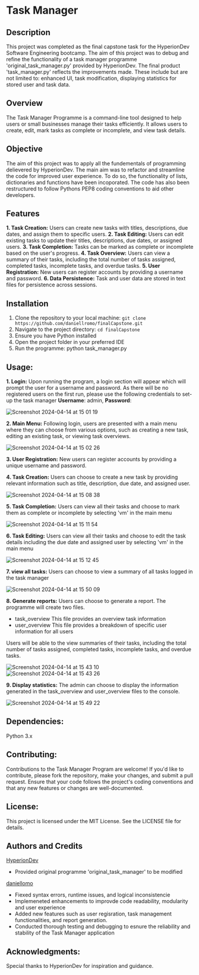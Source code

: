 # Task Manager

## Description
This project was completed as the final capstone task for the HyperionDev Software Engineering bootcamp. The aim of this project was to debug and refine the functionality of a task manager programme 'original_task_manager.py' provided by HyperionDev. The final product 'task_manager.py' reflects the improvements made. These include but are not limited to: enhanced UI, task modification, displaying statistics for stored user and task data.


## Overview
The Task Manager Programme is a command-line tool designed to help users or small businesses manage their tasks efficiently. It allows users to create, edit, mark tasks as complete or incomplete, and view task details.

## Objective
The aim of this project was to apply all the fundementals of programming delievered by HyperionDev. The main aim was to refactor and streamline the code for improved user experience. To do so, the functionality of lists, dictionaries and functions have been incoporated. The code has also been restructured to follow Pythons PEP8 coding conventions to aid other developers.


## Features

**1. Task Creation:** Users can create new tasks with titles, descriptions, due dates, and assign them to specific users. 
**2. Task Editing:** Users can edit existing tasks to update their titles, descriptions, due dates, or assigned users. 
**3. Task Completion:** Tasks can be marked as complete or incomplete based on the user's progress. 
**4. Task Overview:** Users can view a summary of their tasks, including the total number of tasks assigned, completed tasks, incomplete tasks, and overdue tasks. 
**5. User Registration:** New users can register accounts by providing a username and password. 
**6. Data Persistence:** Task and user data are stored in text files for persistence across sessions. 


## Installation
1. Clone the repository to your local machine: `git clone https://github.com/daniellromo/finalCapstone.git`
2. Navigate to the project directory: `cd finalCapstone`
3. Ensure you have Python installed
4. Open the project folder in your preferred IDE
5. Run the programme: python task_manager.py


## Usage:
**1. Login:** Upon running the program, a login section will appear which will prompt the user for a username and password. As there will be no registered users on the first run, please use the following credentials to set-up the task manager **Username**: admin, **Password**: 

![Screenshot 2024-04-14 at 15 01 19](https://github.com/daniellromo/finalCapstone/assets/157993708/1981cfb8-3753-47c2-acb1-434e7dcf4074)

**2. Main Menu:** Following login, users are presented with a main menu where they can choose from various options, such as creating a new task, editing an existing task, or viewing task overviews.

![Screenshot 2024-04-14 at 15 02 26](https://github.com/daniellromo/finalCapstone/assets/157993708/204c2b27-0f3d-4d15-b6df-529a04fc47aa)

**3. User Registration:** New users can register accounts by providing a unique username and password.

**4. Task Creation:** Users can choose to create a new task by providing relevant information such as title, description, due date, and assigned user.

![Screenshot 2024-04-14 at 15 08 38](https://github.com/daniellromo/finalCapstone/assets/157993708/34e4fe4c-4dac-4ecb-93a5-f3e8a497c187)

**5. Task Completion:** Users can view all their tasks and choose to mark them as complete or incomplete by selecting 'vm' in the main menu

![Screenshot 2024-04-14 at 15 11 54](https://github.com/daniellromo/finalCapstone/assets/157993708/e87a8759-5147-41e1-a266-858b1ce17eca)

**6. Task Editing:** Users can view all their tasks and choose to edit the task details including the due date and assigned user by selecting 'vm' in the main menu

![Screenshot 2024-04-14 at 15 12 45](https://github.com/daniellromo/finalCapstone/assets/157993708/3aac8c90-0b96-4486-9ee5-4234d10b0ff1)

**7. view all tasks:** Users can choose to view a summary of all tasks logged in the task manager

![Screenshot 2024-04-14 at 15 50 09](https://github.com/daniellromo/finalCapstone/assets/157993708/84ffea68-82f6-486b-be32-113996b6054d)

**8. Generate reports:** Users can choose to generate a report. The programme will create two files. 
- task_overview This file provides an overview task information
- user_overview This file provides a breakdown of specific user information for all users

Users will be able to the view summaries of their tasks, including the total number of tasks assigned, completed tasks, incomplete tasks, and overdue tasks.

![Screenshot 2024-04-14 at 15 43 10](https://github.com/daniellromo/finalCapstone/assets/157993708/50a58954-0fce-4564-96e0-eae98ce27312)
![Screenshot 2024-04-14 at 15 43 26](https://github.com/daniellromo/finalCapstone/assets/157993708/5df55ef4-02ca-4075-a8f4-69eac14d7009)

**9. Display statistics:** The admin can choose to display the information generated in the task_overview and user_overview files to the console.

![Screenshot 2024-04-14 at 15 49 22](https://github.com/daniellromo/finalCapstone/assets/157993708/8e54112f-c7e6-4778-b7bc-2f9dffb10f91)


## Dependencies:
Python 3.x


## Contributing:
Contributions to the Task Manager Program are welcome! If you'd like to contribute, please fork the repository, make your changes, and submit a pull request. Ensure that your code follows the project's coding conventions and that any new features or changes are well-documented.


## License:
This project is licensed under the MIT License. See the LICENSE file for details.


## Authors and Credits
[HyperionDev](https://www.hyperiondev.com/)
- Provided original programme 'original_task_manager' to be modified

[daniellomo](https://github.com/daniellromo)

- Fiexed syntax errors, runtime issues, and logical inconsistencie
- Implemeneted enhancements to improvde code readability, modularity and user experience
- Added new features such as user regisration, task management functionalities, and report generation.
- Conducted thorough testing and debugging to esnure the reliability and stability of the Task Manager application


## Acknowledgments:
Special thanks to HyperionDev for inspiration and guidance.
